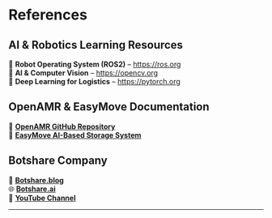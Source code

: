 # References

## AI & Robotics Learning Resources
🔹 **Robot Operating System (ROS2)** – https://ros.org  
🔹 **AI & Computer Vision** – https://opencv.org  
🔹 **Deep Learning for Logistics** – https://pytorch.org  

## OpenAMR & EasyMove Documentation
📌 **[OpenAMR GitHub Repository](https://github.com/OpenAMRobot)**  
📌 **[EasyMove AI-Based Storage System](https://github.com/EasyMove)**  

## Botshare Company
📝 **[Botshare.blog](https://www.botshare.blog/ai-robotics-mastery-from-deep-tech-to-entrepreneurship/)**  
🌐 **[Botshare.ai](https://botshare.ai/)**  
🎥 **[YouTube Channel](https://www.youtube.com/@Botshare_Solutions)**

---
